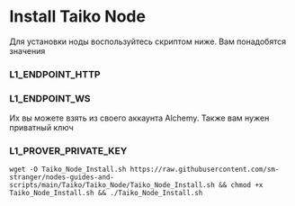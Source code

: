 # Install Taiko Node
Для установки ноды воспользуйтесь скриптом ниже. Вам понадобятся значения
### L1_ENDPOINT_HTTP
### L1_ENDPOINT_WS
Их вы можете взять из своего аккаунта Alchemy.
Также вам нужен приватный ключ
### L1_PROVER_PRIVATE_KEY
  
```
wget -O Taiko_Node_Install.sh https://raw.githubusercontent.com/sm-stranger/nodes-guides-and-scripts/main/Taiko/Taiko_Node/Taiko_Node_Install.sh && chmod +x Taiko_Node_Install.sh && ./Taiko_Node_Install.sh
```
